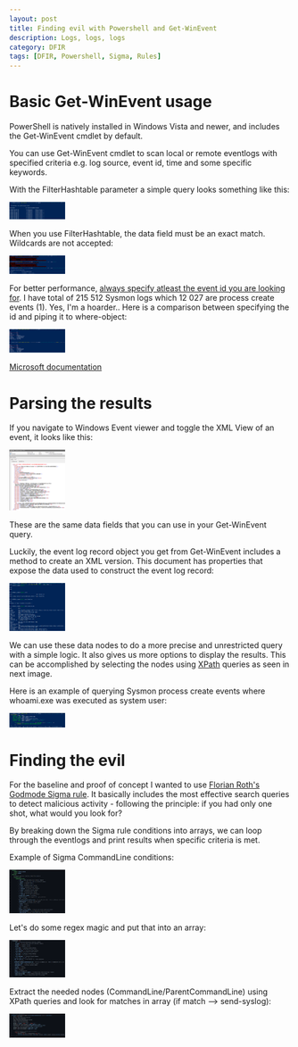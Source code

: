```yaml
---
layout: post
title: Finding evil with Powershell and Get-WinEvent
description: Logs, logs, logs
category: DFIR
tags: [DFIR, Powershell, Sigma, Rules]
---
```


# Basic Get-WinEvent usage

PowerShell is natively installed in Windows Vista and newer, and includes the Get-WinEvent cmdlet by default.

You can use Get-WinEvent cmdlet to scan local or remote eventlogs with specified criteria e.g. log source, event id, time and some specific keywords.

With the FilterHashtable parameter a simple query looks something like this:

<img src="https://raw.githubusercontent.com/dfirale/dfirale.github.io/master/assets/images/GetWinEvent/pic1.PNG" width="100"/>

When you use FilterHashtable, the data field must be an exact match. Wildcards are not accepted:

<img src="https://raw.githubusercontent.com/dfirale/dfirale.github.io/master/assets/images/GetWinEvent/pic3.PNG" width="100"/>

For better performance, <u>always specify atleast the event id you are looking for</u>. I have total of 215 512 Sysmon logs which 12 027 are process create events (1). Yes, I'm a hoarder.. Here is a comparison between specifying the id and piping it to where-object:

<img src="https://raw.githubusercontent.com/dfirale/dfirale.github.io/master/assets/images/GetWinEvent/perf.png" width="100"/>

[Microsoft documentation](https://docs.microsoft.com/en-us/powershell/module/microsoft.powershell.diagnostics/get-winevent?view=powershell-7.1)

# Parsing the results

If you navigate to Windows Event viewer and toggle the XML View of an event, it looks like this:

<img src="https://raw.githubusercontent.com/dfirale/dfirale.github.io/master/assets/images/GetWinEvent/xmlview.png" width="100"/>

These are the same data fields that you can use in your Get-WinEvent query.

Luckily, the event log record object you get from Get-WinEvent includes a method to create an XML version. This document has properties that expose the data used to construct the event log record:

<img src="https://raw.githubusercontent.com/dfirale/dfirale.github.io/master/assets/images/GetWinEvent/nodes.png" width="100"/>

We can use these data nodes to do a more precise and unrestricted query with a simple logic. It also gives us more options to display the results. This can be accomplished by selecting the nodes using [XPath](https://devblogs.microsoft.com/scripting/understanding-xml-and-xpath/) queries as seen in next image.

Here is an example of querying Sysmon process create events where whoami.exe was executed as system user:

<img src="https://raw.githubusercontent.com/dfirale/dfirale.github.io/master/assets/images/GetWinEvent/whoami.PNG" width="100"/>

# Finding the evil

For the baseline and proof of concept I wanted to use [Florian Roth's](https://twitter.com/cyb3rops) [Godmode Sigma rule](https://github.com/Neo23x0/sigma/blob/master/other/godmode_sigma_rule.yml). It basically includes the most effective search queries to detect malicious activity - following the principle: if you had only one shot, what would you look for?

By breaking down the Sigma rule conditions into arrays, we can loop through the eventlogs and print results when specific criteria is met.

Example of Sigma CommandLine conditions:

<img src="https://raw.githubusercontent.com/dfirale/dfirale.github.io/master/assets/images/GetWinEvent/cmdline.PNG" width="100"/>

Let's do some regex magic and put that into an array:

<img src="https://raw.githubusercontent.com/dfirale/dfirale.github.io/master/assets/images/GetWinEvent/cmdlineps.PNG" width="100"/>

Extract the needed nodes (CommandLine/ParentCommandLine) using XPath queries and look for matches in array (if match --> send-syslog):

<img src="https://raw.githubusercontent.com/dfirale/dfirale.github.io/master/assets/images/GetWinEvent/cmdlineps1.PNG" width="100"/>